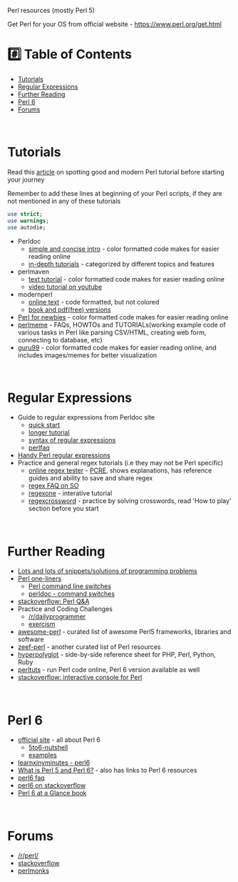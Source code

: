 Perl resources (mostly Perl 5)

Get Perl for your OS from official website - https://www.perl.org/get.html

# :hash: Table of Contents

* [Tutorials](#tutorials)
* [Regular Expressions](#regular-expressions)
* [Further Reading](#further-reading)
* [Perl 6](#perl-6)
* [Forums](#forums)

<br>

# <a name="tutorials"></a>Tutorials

Read this [article](http://perl-tutorial.org/learn/) on spotting good and modern Perl tutorial before starting your journey

Remember to add these lines at beginning of your Perl scripts, if they are not mentioned in any of these tutorials

```perl
use strict;
use warnings;
use autodie;
```

* Perldoc
    * [simple and concise intro](https://perldoc.perl.org/perlintro.html) - color formatted code makes for easier reading online
    * [in-depth tutorials](https://perldoc.perl.org/index-tutorials.html) - categorized by different topics and features
* perlmaven
    * [text tutorial](https://perlmaven.com/perl-tutorial) - color formatted code makes for easier reading online
    * [video tutorial on youtube](https://www.youtube.com/playlist?list=PL2C0606EC4C89FF86)
* modernperl
    * [online text](http://modernperlbooks.com/books/modern_perl_2016/) - code formatted, but not colored
    * [book and pdf(free) versions](http://onyxneon.com/books/modern_perl/)
* [Perl for newbies](http://perl-begin.org/tutorials/perl-for-newbies/) - color formatted code makes for easier reading online
* [perlmeme](http://perlmeme.org/start_here/index.html) - FAQs, HOWTOs and TUTORIALs(working example code of various tasks in Perl like parsing CSV/HTML, creating web form, connecting to database, etc)
* [guru99](https://www.guru99.com/perl-tutorials.html) - color formatted code makes for easier reading online, and includes images/memes for better visualization

<br>

# <a name="regular-expressions"></a>Regular Expressions

* Guide to regular expressions from Perldoc site
    * [quick start](https://perldoc.perl.org/perlrequick.html)
    * [longer tutorial](https://perldoc.perl.org/perlretut.html)
    * [syntax of regular expressions](https://perldoc.perl.org/perlre.html)
    * [perlfaq](https://perldoc.perl.org/perlfaq.html)
* [Handy Perl regular expressions](http://www.catonmat.net/blog/perl-one-liners-explained-part-seven/)
* Practice and general regex tutorials (i.e they may not be Perl specific)
    * [online regex tester](https://regex101.com/#pcre) - [PCRE](http://www.pcre.org/), shows explanations, has reference guides and ability to save and share regex
    * [regex FAQ on SO](https://stackoverflow.com/questions/22937618/reference-what-does-this-regex-mean)
    * [regexone](https://regexone.com/) - interative tutorial
    * [regexcrossword](https://regexcrossword.com/) - practice by solving crosswords, read 'How to play' section before you start

<br>

# <a name="further-reading"></a>Further Reading

* [Lots and lots of snippets/solutions of programming problems](https://rosettacode.org/wiki/Category:Perl)
* [Perl one-liners](https://github.com/learnbyexample/Command-line-text-processing/blob/master/perl_the_swiss_knife.md) 
    * [Perl command line switches](http://perl101.org/command-line-switches.html)
    * [perldoc - command switches](https://perldoc.perl.org/perlrun.html#Command-Switches)
* [stackoverflow: Perl Q&A](https://stackoverflow.com/questions/tagged/perl?sort=votes&pageSize=15)
* Practice and Coding Challenges
    * [/r/dailyprogrammer](https://www.reddit.com/r/dailyprogrammer)
    * [exercism](http://exercism.io/languages/perl5/about)
* [awesome-perl](https://github.com/hachiojipm/awesome-perl) - curated list of awesome Perl5 frameworks, libraries and software
* [zeef-perl](https://perl.zeef.com/dale.evans) - another curated list of Perl resources
* [hyperpolyglot](http://perl-begin.org/tutorials/hyperpolyglot/sheet1.html) - side-by-side reference sheet for PHP, Perl, Python, Ruby
* [perltuts](http://dev.perltuts.com/try) - run Perl code online, Perl 6 version available as well
* [stackoverflow: interactive console for Perl](https://stackoverflow.com/questions/73667/how-can-i-start-an-interactive-console-for-perl)

<br>

# <a name="perl-6"></a>Perl 6

* [official site](https://perl6.org/) - all about Perl 6
	* [5to6-nutshell](https://docs.perl6.org/language/5to6-nutshell)
	* [examples](https://examples.perl6.org/)
* [learnxinyminutes - perl6](https://learnxinyminutes.com/docs/perl6/)
* [What is Perl 5 and Perl 6?](http://perl-begin.org/learn/perl6/) - also has links to Perl 6 resources
* [perl6 faq](https://doc.perl6.org/language/faq)
* [perl6 on stackoverflow](https://stackoverflow.com/tags/perl6/info)
* [Perl 6 at a Glance book](https://deeptext.media/perl6-at-a-glance/)

<br>

# <a name="forums"></a>Forums

* [/r/perl/](https://www.reddit.com/r/perl/)
* [stackoverflow](https://stackoverflow.com/tags/perl)
* [perlmonks](http://perlmonks.org/)

